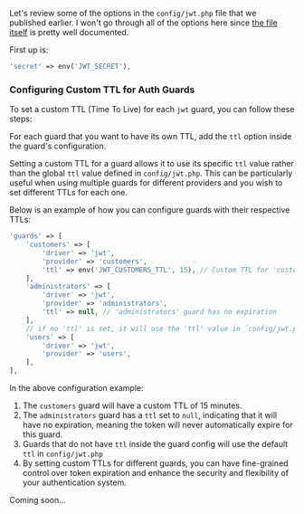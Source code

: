 Let's review some of the options in the `config/jwt.php` file that we published earlier.
I won't go through all of the options here since [the file itself](https://github.com/tymondesigns/jwt-auth/blob/1.0.0-beta.2/config/config.php) is pretty well documented.

First up is:

```php
'secret' => env('JWT_SECRET'),
```

### Configuring Custom TTL for Auth Guards

To set a custom TTL (Time To Live) for each `jwt` guard, you can follow these steps:

For each guard that you want to have its own TTL, add the `ttl` option inside the guard's configuration.

Setting a custom TTL for a guard allows it to use its specific `ttl` value rather than the global `ttl` value defined in `config/jwt.php`. This can be particularly useful when using multiple guards for different providers and you wish to set different TTLs for each one.

Below is an example of how you can configure guards with their respective TTLs:

```php
'guards' => [
    'customers' => [
        'driver' => 'jwt',
        'provider' => 'customers',
        'ttl' => env('JWT_CUSTOMERS_TTL', 15), // Custom TTL for 'customers' guard (15 minutes)
    ],
    'administrators' => [
        'driver' => 'jwt',
        'provider' => 'administrators',
        'ttl' => null, // 'administrators' guard has no expiration
    ],
    // if no 'ttl' is set, it will use the 'ttl' value in `config/jwt.php`
    'users' => [
        'driver' => 'jwt',
        'provider' => 'users',
    ],
],
```

In the above configuration example:

1. The `customers` guard will have a custom TTL of 15 minutes.
2. The `administrators` guard has a `ttl` set to `null`, indicating that it will have no expiration, meaning the token will never automatically expire for this guard.
3. Guards that do not have `ttl` inside the guard config will use the default `ttl` in `config/jwt.php`
4. By setting custom TTLs for different guards, you can have fine-grained control over token expiration and enhance the security and flexibility of your authentication system.

Coming soon...
